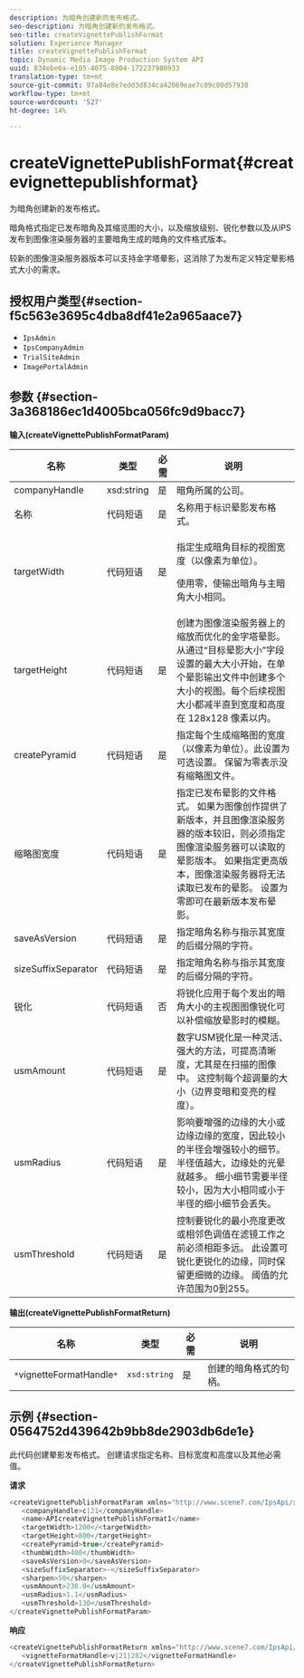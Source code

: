 ```yaml
---
description: 为暗角创建新的发布格式。
seo-description: 为暗角创建新的发布格式。
seo-title: createVignettePublishFormat
solution: Experience Manager
title: createVignettePublishFormat
topic: Dynamic Media Image Production System API
uuid: 834ebe6a-e105-4075-8004-172237980933
translation-type: tm+mt
source-git-commit: 97a84e8e7edd3d834ca42069eae7c09c00d57938
workflow-type: tm+mt
source-wordcount: '527'
ht-degree: 14%

---
```



# createVignettePublishFormat{#createvignettepublishformat}

为暗角创建新的发布格式。

暗角格式指定已发布暗角及其缩览图的大小，以及缩放级别、锐化参数以及从IPS发布到图像渲染服务器的主要暗角生成的暗角的文件格式版本。

较新的图像渲染服务器版本可以支持金字塔晕影，这消除了为发布定义特定晕影格式大小的需求。

## 授权用户类型{#section-f5c563e3695c4dba8df41e2a965aace7}

* `IpsAdmin`
* `IpsCompanyAdmin`
* `TrialSiteAdmin`
* `ImagePortalAdmin`

## 参数 {#section-3a368186ec1d4005bca056fc9d9bacc7}

**输入(createVignettePublishFormatParam)**

<table id="table_4D5B2913FA784EC09190F25223C1A680"> 
 <thead> 
  <tr> 
   <th colname="col1" class="entry"> 名称 </th> 
   <th colname="col2" class="entry"> 类型 </th> 
   <th colname="col3" class="entry"> 必需 </th> 
   <th colname="col4" class="entry"> 说明 </th> 
  </tr> 
 </thead>
 <tbody> 
  <tr> 
   <td colname="col1"> <span class="codeph"> <span class="varname"> companyHandle</span> </span> </td> 
   <td colname="col2"> <span class="codeph"> xsd:string</span> </td> 
   <td colname="col3"> 是 </td> 
   <td colname="col4"> 暗角所属的公司。 </td> 
  </tr> 
  <tr> 
   <td colname="col1"> <span class="codeph"> <span class="varname"> 名称</span> </span> </td> 
   <td colname="col2"> <span class="codeph"> 代码短语  </span> </td> 
   <td colname="col3"> 是 </td> 
   <td colname="col4"> 名称用于标识晕影发布格式。 </td> 
  </tr> 
  <tr> 
   <td colname="col1"> <span class="codeph"> <span class="varname"> targetWidth</span> </span> </td> 
   <td colname="col2"> <span class="codeph"> 代码短语  </span> </td> 
   <td colname="col3"> 是 </td> 
   <td colname="col4"> <p>指定生成暗角目标的视图宽度（以像素为单位）。 </p> <p>使用零，使输出暗角与主暗角大小相同。 </p> </td> 
  </tr> 
  <tr> 
   <td colname="col1"> <span class="codeph"> <span class="varname"> targetHeight</span> </span> </td> 
   <td colname="col2"> <span class="codeph"> 代码短语  </span> </td> 
   <td colname="col3"> 是 </td> 
   <td colname="col4"> 创建为图像渲染服务器上的缩放而优化的金字塔晕影。从通过“目标晕影大小”字段设置的最大大小开始，在单个晕影输出文件中创建多个大小的视图。每个后续视图大小都减半直到宽度和高度在 128x128 像素以内。 </td> 
  </tr> 
  <tr> 
   <td colname="col1"> <span class="codeph"> <span class="varname"> createPyramid</span> </span> </td> 
   <td colname="col2"> <span class="codeph"> 代码短语  </span> </td> 
   <td colname="col3"> 是 </td> 
   <td colname="col4"> 指定每个生成缩略图的宽度（以像素为单位）。此设置为可选设置。 保留为零表示没有缩略图文件。 </td> 
  </tr> 
  <tr> 
   <td colname="col1"> <span class="codeph"> <span class="varname"> 缩略图宽度</span> </span> </td> 
   <td colname="col2"> <span class="codeph"> 代码短语  </span> </td> 
   <td colname="col3"> 是 </td> 
   <td colname="col4"> 指定已发布晕影的文件格式。 如果为图像创作提供了新版本，并且图像渲染服务器的版本较旧，则必须指定图像渲染服务器可以读取的晕影版本。 如果指定更高版本，图像渲染服务器将无法读取已发布的晕影。 设置为零即可在最新版本发布晕影。 </td> 
  </tr> 
  <tr> 
   <td colname="col1"> <span class="codeph"> <span class="varname"> saveAsVersion</span> </span> </td> 
   <td colname="col2"> <span class="codeph"> 代码短语  </span> </td> 
   <td colname="col3"> 是 </td> 
   <td colname="col4"> 指定暗角名称与指示其宽度的后缀分隔的字符。 </td> 
  </tr> 
  <tr> 
   <td colname="col1"> <span class="codeph"> <span class="varname"> sizeSuffixSeparator</span> </span> </td> 
   <td colname="col2"> <span class="codeph"> 代码短语  </span> </td> 
   <td colname="col3"> 是 </td> 
   <td colname="col4"> 指定暗角名称与指示其宽度的后缀分隔的字符。 </td> 
  </tr> 
  <tr> 
   <td colname="col1"> <span class="codeph"> <span class="varname"> 锐化</span> </span> </td> 
   <td colname="col2"> <span class="codeph"> 代码短语  </span> </td> 
   <td colname="col3"> 否 </td> 
   <td colname="col4"> 将锐化应用于每个发出的暗角大小的主视图图像锐化可以补偿缩放晕影时的模糊。 </td> 
  </tr> 
  <tr> 
   <td colname="col1"> <span class="codeph"> <span class="varname"> usmAmount</span> </span> </td> 
   <td colname="col2"> <span class="codeph"> 代码短语  </span> </td> 
   <td colname="col3"> 是 </td> 
   <td colname="col4"> 数字USM锐化是一种灵活、强大的方法，可提高清晰度，尤其是在扫描的图像中。 这控制每个超调量的大小（边界变暗和变亮的程度）。 </td> 
  </tr> 
  <tr> 
   <td colname="col1"> <span class="codeph"> <span class="varname"> usmRadius</span> </span> </td> 
   <td colname="col2"> <span class="codeph"> 代码短语  </span> </td> 
   <td colname="col3"> 是 </td> 
   <td colname="col4"> 影响要增强的边缘的大小或边缘边缘的宽度，因此较小的半径会增强较小的细节。 半径值越大，边缘处的光晕就越多。 细小细节需要半径较小，因为大小相同或小于半径的细小细节会丢失。 </td> 
  </tr> 
  <tr> 
   <td colname="col1"> <span class="codeph"> <span class="varname"> usmThreshold</span> </span> </td> 
   <td colname="col2"> <span class="codeph"> 代码短语  </span> </td> 
   <td colname="col3"> 是 </td> 
   <td colname="col4"> 控制要锐化的最小亮度更改或相邻色调值在滤镜工作之前必须相距多远。 此设置可锐化更锐化的边缘，同时保留更细微的边缘。 阈值的允许范围为0到255。 </td> 
  </tr> 
 </tbody> 
</table>

**输出(createVignettePublishFormatReturn)**

| 名称 | 类型 | 必需 | 说明 |
|---|---|---|---|
| `*`vignetteFormatHandle`*` | `xsd:string` | 是 | 创建的暗角格式的句柄。 |

## 示例 {#section-0564752d439642b9bb8de2903db6de1e}

此代码创建晕影发布格式。 创建请求指定名称、目标宽度和高度以及其他必需值。

**请求**

```java
<createVignettePublishFormatParam xmlns="http://www.scene7.com/IpsApi/xsd/2008-01-15">
   <companyHandle>c|21</companyHandle>
   <name>APIcreateVignettePublishFormat1</name>
   <targetWidth>1200</<targetWidth>
   <targetHeight>800</targetHeight>
   <createPyramid>true</createPyramid>
   <thumbWidth>400</thumbWidth>
   <saveAsVersion>0</saveAsVersion>
   <sizeSuffixSeparator>-</sizeSuffixSeparator>
   <sharpen>50</sharpen>
   <usmAmount>230.0</usmAmount>
   <usmRadius>1.1</usmRadius>
   <usmThreshold>130</usmThreshold>
</createVignettePublishFormatParam>
```

**响应**

```java
<createVignettePublishFormatReturn xmlns="http://www.scene7.com/IpsApi/xsd/2008-01-15">
   <vignetteFormatHandle>v|21|282</vignetteFormatHandle>
</createVignettePublishFormatReturn>
```

